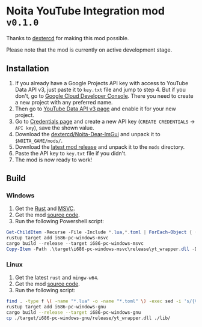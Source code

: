 
# Noita YouTube Integration mod `v0.1.0`

Thanks to [dextercd](https://github.com/dextercd) for making this mod possible.

Please note that the mod is currently on active development stage.

## Installation

1. If you already have a Google Projects API key with access to YouTube Data API v3, just paste it to `key.txt` file and jump to step 4. But if you don't, go to [Google Cloud Developer Console](https://console.cloud.google.com/cloud-resource-manager). There you need to create a new project with any preferred name.
2. Then go to [YouTube Data API v3 page](https://console.cloud.google.com/apis/library/youtube.googleapis.com) and enable it for your new project.
3. Go to [Credentials page](https://console.cloud.google.com/apis/credentials) and create a new API key (`CREATE CREDENTIALS` $\to$ `API key`), save the shown value.
4. Download the [dextercd/Noita-Dear-ImGui](https://github.com/dextercd/Noita-Dear-ImGui/releases/latest) and unpack it to `$NOITA_GAME/mods/`.
5. Download the [latest mod release](https://github.com/ded3d/noita_youtube_integration/releases/latest) and unpack it to the `mods` directory.
6. Paste the API key to `key.txt` file if you didn't.
7. The mod is now ready to work!

## Build

### Windows

1. Get the [Rust](https://forge.rust-lang.org/infra/other-installation-methods.html#standalone-installers) and [MSVC](https://learn.microsoft.com/en-us/cpp/windows/latest-supported-vc-redist?view=msvc-170#latest-microsoft-visual-c-redistributable-version).
2. Get the mod [source code](https://github.com/ded3d/noita_youtube_integration/archive/refs/heads/master.zip).
3. Run the following Powershell script:
```powershell
Get-ChildItem -Recurse -File -Include *.lua,*.toml | ForEach-Object { (Get-Content $_.FullName) | ForEach-Object { $_ -replace "`{VERSION`}", "0.1.0" } | Set-Content $_.FullName }
rustup target add i686-pc-windows-msvc
cargo build --release --target i686-pc-windows-msvc
Copy-Item -Path .\target\i686-pc-windows-msvc\release\yt_wrapper.dll -Destination .\lib\
```

### Linux

1. Get the latest `rust` and `mingw-w64`.
2. Get the mod [source code](https://github.com/ded3d/noita_youtube_integration/archive/refs/heads/master.zip).
3. Run the following script:
```sh
find . -type f \( -name "*.lua" -o -name "*.toml" \) -exec sed -i 's/{VERSION}/0.1.0/g' {} +
rustup target add i686-pc-windows-gnu
cargo build --release --target i686-pc-windows-gnu
cp ./target/i686-pc-windows-gnu/release/yt_wrapper.dll ./lib/
```
